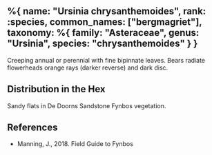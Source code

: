 %{
    name: "Ursinia chrysanthemoides",
    rank: :species,
    common_names: ["bergmagriet"],
    taxonomy: %{
        family: "Asteraceae",
        genus: "Ursinia",
        species: "chrysanthemoides"
    }
}
---

Creeping annual or perennial with fine bipinnate leaves. Bears radiate flowerheads orange rays (darker reverse) and dark disc.

<!-- read more -->

## Distribution in the Hex

Sandy flats in De Doorns Sandstone Fynbos vegetation.

## References

* Manning, J., 2018. Field Guide to Fynbos